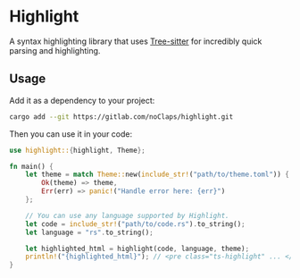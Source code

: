 # Highlight

A syntax highlighting library that uses [Tree-sitter](https://tree-sitter.github.io/tree-sitter/) for incredibly quick parsing and highlighting.

## Usage

Add it as a dependency to your project:

```sh
cargo add --git https://gitlab.com/noClaps/highlight.git
```

Then you can use it in your code:

```rs
use highlight::{highlight, Theme};

fn main() {
    let theme = match Theme::new(include_str!("path/to/theme.toml")) {
        Ok(theme) => theme,
        Err(err) => panic!("Handle error here: {err}")
    };

    // You can use any language supported by Highlight.
    let code = include_str!("path/to/code.rs").to_string();
    let language = "rs".to_string();

    let highlighted_html = highlight(code, language, theme);
    println!("{highlighted_html}"); // <pre class="ts-highlight" ... </pre>
}
```
